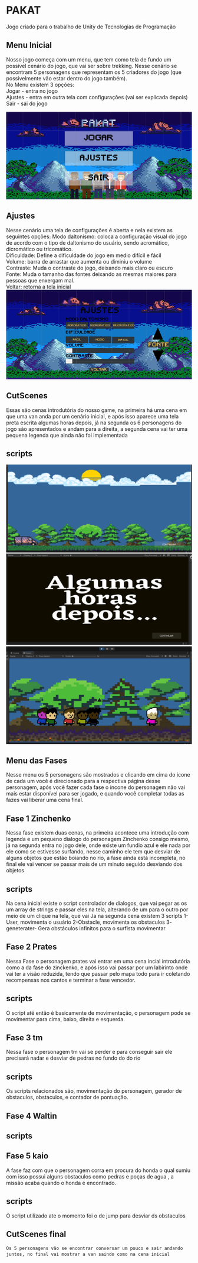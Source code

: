 
# PAKAT
Jogo criado para o trabalho de Unity de Tecnologias de Programação

## Menu Inicial 

Nosso jogo começa com um menu, que tem como tela de fundo um possível cenário do jogo, que vai ser sobre trekking. Nesse cenário se encontram 5 personagens que representam os 5 criadores do jogo (que possivelmente vão estar dentro do jogo também).  
No Menu existem 3 opções:  
  Jogar - entra no jogo  
  Ajustes - entra em outra tela com configurações (vai ser explicada depois)  
  Sair - sai do jogo   
 
![menuPrincipal](https://raw.githubusercontent.com/TP-Coltec-UFMG/2023-303-PAKAT/main/MenuPrincipal.png)

## Ajustes 

Nesse cenário uma tela de configurações é aberta e nela existem as seguintes opções:
  Modo daltonismo: coloca a configuração visual do jogo de acordo com o tipo de daltonismo do usuário, sendo acromático, dicromático ou tricomático.  
  Dificuldade: Define a dificuldade do jogo em medio difícil e fácil   
  Volume: barra de arrastar que aumenta ou diminiu o volume  
  Contraste: Muda o contraste do jogo, deixando mais claro ou escuro  
  Fonte: Muda o tamanho das fontes deixando as mesmas maiores para pessoas que enxergam mal.  
  Voltar: retorna a tela inicial
  ![menuAjustes](https://raw.githubusercontent.com/TP-Coltec-UFMG/2023-303-PAKAT/main/MenuAjuste.png)

  ## CutScenes
Essas são cenas introdutória do nosso game, na primeira há uma cena em que uma van anda por um cenário inicial, e após isso aparece uma tela preta escrita algumas horas depois, já na segunda os 6 personagens do jogo são apresentados e andam para a direita, a segunda cena vai ter uma pequena legenda que ainda não foi implementada 
## scripts 

![cenaNaVan](https://raw.githubusercontent.com/TP-Coltec-UFMG/2023-303-PAKAT/main/cena.png)
![CarregamentoAlgumasHoras](https://raw.githubusercontent.com/TP-Coltec-UFMG/2023-303-PAKAT/main/algumasHoras.png)
![cenaAndando](https://raw.githubusercontent.com/TP-Coltec-UFMG/2023-303-PAKAT/main/cenaAndando.png)

## Menu das Fases 
Nesse menu os 5 personagens são mostrados e clicando em cima do icone de cada um você é direcionado para a respectiva página desse personagem, após você fazer cada fase o incone do personagem não vai mais estar disponível para ser jogado, e quando você completar todas as fazes vai liberar uma cena final.


## Fase 1 Zinchenko 
  Nessa fase existem duas cenas, na primeira acontece uma introdução com legenda e um pequeno dialogo do personagem Zinchenko consigo mesmo, já na segunda entra no jogo dele, onde existe um fundio azul e ele nada por ele como se estivesse surfando, nesse caminho ele tem que desviar de alguns objetos que estão boiando no rio, a fase ainda está incompleta, no final ele vai vencer se passar mais de um minuto seguido desviando dos objetos 
  ## scripts 
  Na cena inicial existe o script controlador de dialogos, que vai pegar as os um array de strings e passar eles na tela, alterando de um para o outro por meio de um clique na tela, que vai 
  Ja na segunda cena existem 3 scripts 
    1- User, movimenta o usuário
    2-Obstacle, movimenta os obstaculos 
    3- geneterater- Gera obstáculos infinitos para o surfista movimentar

  ## Fase 2 Prates 
  Nessa Fase o personagem prates vai entrar em uma cena incial introdutória como a da fase do zinckenko, e após isso vai passar por um labirinto onde vai ter a visão reduzida, tendo que passar pelo mapa todo para ir coletando recompensas nos cantos e terminar a fase vencedor.
  ## scripts 
   O script até então é basicamente de movimentação, o personagem pode se movimentar para cima, baixo, direita e esquerda. 
     
  ## Fase 3 tm 
   Nessa fase o personagem tm vai se perder e para conseguir sair ele precisará nadar e desviar de pedras no fundo do do rio
  ## scripts 
   Os scripts relacionados são, movimentação do personagem, gerador de obstaculos, obstaculos, e contador de pontuação.

  ## Fase 4 Waltin 
  ## scripts 

  ## Fase 5 kaio 
   A fase faz com que o personagem corra em procura do honda o qual sumiu com isso possui alguns obstaculos como pedras e poças de agua , a missão acaba quando o honda é encontrado.
  ## scripts 
   O script utilizado ate o momento foi o de jump para desviar ds obstaculos

  ## CutScenes final 
    Os 5 personagens vão se encontrar conversar um pouco e sair andando juntos, no final vai mostrar a van saindo como na cena inicial 





